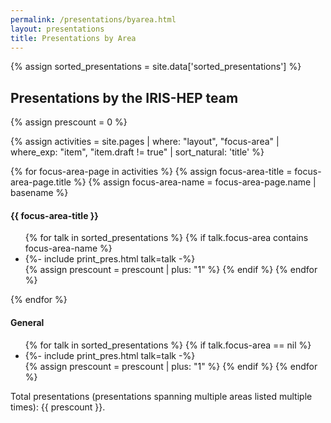 ```yaml
---
permalink: /presentations/byarea.html
layout: presentations
title: Presentations by Area
---
```


{% assign sorted_presentations = site.data['sorted_presentations'] %}

<!--
  0     1       2      3       4          5           6          7            8
date | name | title | url | meeting | meetingurl | project | focus_area | institution
-->

<h2>Presentations by the IRIS-HEP team</h2>
{% assign prescount = 0 %}

{% assign activities = site.pages | where: "layout", "focus-area" | where_exp: "item", "item.draft != true" | sort_natural: 'title' %}

{% for focus-area-page in activities %}
  {% assign focus-area-title = focus-area-page.title %}
  {% assign focus-area-name = focus-area-page.name | basename %}
  <h4>{{ focus-area-title }}</h4>
  <ul>
  {% for talk in sorted_presentations %}
    {% if talk.focus-area contains focus-area-name %}
      <li>
        {%- include print_pres.html talk=talk -%}
      </li>
      {% assign prescount = prescount | plus: "1" %}
    {% endif %}
  {% endfor %}
  </ul>
{% endfor %}


<h4>General</h4>
<ul>
{% for talk in sorted_presentations %}
  {% if talk.focus-area == nil %}
    <li>
      {%- include print_pres.html talk=talk -%}
    </li>
    {% assign prescount = prescount | plus: "1" %}
  {% endif %}
{% endfor %}
</ul>

Total presentations (presentations spanning multiple areas listed multiple times): {{ prescount }}.
